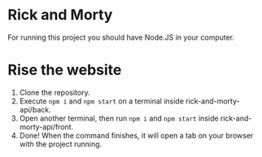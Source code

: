 # Rick and Morty

For running this project you should have Node.JS in your computer.

# **Rise the website**

1. Clone the repository.
2. Execute `npm i` and `npm start` on a terminal inside rick-and-morty-api/back.
3. Open another terminal, then run `npm i` and `npm start` inside rick-and-morty-api/front.
4. Done! When the command finishes, it will open a tab on your browser with the project running.